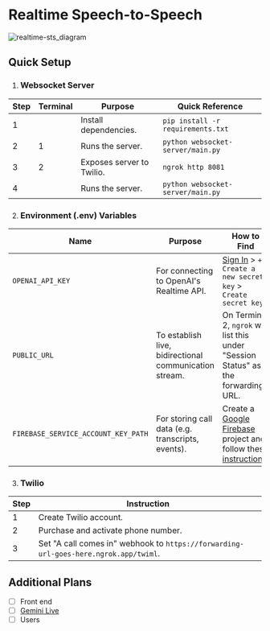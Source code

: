 # Realtime Speech-to-Speech

![realtime-sts_diagram](https://github.com/user-attachments/assets/8013c4d3-76aa-4b11-a68d-1d139c4ba7e9)

## Quick Setup
1. ### Websocket Server
| Step | Terminal | Purpose | Quick Reference |
| - | - | - | - |
| 1 |   | Install dependencies. | `pip install -r requirements.txt` |
| 2 | 1 | Runs the server. | `python websocket-server/main.py` |
| 3 | 2 | Exposes server to Twilio. | `ngrok http 8081` |
| 4 |   | Runs the server. | `python websocket-server/main.py` |

2. ### Environment (.env) Variables
| Name | Purpose | How to Find |
| - | - | - |
| `OPENAI_API_KEY` |  For connecting to OpenAI's Realtime API.| [Sign In](https://platform.openai.com/api-keys) > `+ Create a new secret key` > `Create secret key` |
| `PUBLIC_URL` | To establish live, bidirectional communication stream. | On Terminal 2, `ngrok` will list this under "Session Status" as the forwarding URL. |
| `FIREBASE_SERVICE_ACCOUNT_KEY_PATH` | For storing call data (e.g. transcripts, events). | Create a [Google Firebase](https://console.firebase.google.com/) project and follow these [instructions](https://firebase.google.com/docs/admin/setup#initialize_the_sdk_in_non-google_environments). |

3. ### Twilio
| Step | Instruction |
| - | - |
| 1 | Create Twilio account. |
| 2 | Purchase and activate phone number. |
| 3 | Set "A call comes in" webhook to `https://forwarding-url-goes-here.ngrok.app/twiml`.

## Additional Plans
- [ ] Front end
- [ ] [Gemini Live](https://ai.google.dev/gemini-api/docs/live)
- [ ] Users
